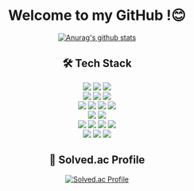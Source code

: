 <div align="center">

# Welcome to my GitHub !😊

[![Anurag's github stats](https://github-readme-stats.vercel.app/api?username=jerry0339)](https://github.com/anuraghazra/github-readme-stats)


## 🛠️ Tech Stack

<img src="https://img.shields.io/badge/java-%23007396.svg?&style=for-the-badge&logo=java&logoColor=white" />
<img src="https://img.shields.io/badge/C++-00599C.svg?&style=for-the-badge&logo=cplusplus&logoColor=white" />
<img src="https://img.shields.io/badge/spring%20boot-6DB33F.svg?&style=for-the-badge&logo=springboot&logoColor=white" />
<br>
<img src="https://img.shields.io/badge/mysql-%234479A1.svg?&style=for-the-badge&logo=mysql&logoColor=white" />
<img src="https://img.shields.io/badge/redis-%23DC382D.svg?&style=for-the-badge&logo=redis&logoColor=white" />
<img src="https://img.shields.io/badge/ceph-%23EF5C55.svg?&style=for-the-badge&logo=ceph&logoColor=white" />
<br>
<img src="https://img.shields.io/badge/docker-%232496ED.svg?&style=for-the-badge&logo=docker&logoColor=white" />
<img src="https://img.shields.io/badge/kubernetes-%23326CE5.svg?&style=for-the-badge&logo=kubernetes&logoColor=white" />
<img src="https://img.shields.io/badge/helm-%230F1689.svg?&style=for-the-badge&logo=helm&logoColor=white" />
<img src="https://img.shields.io/badge/argocd-EF7B4D.svg?&style=for-the-badge&logo=argo&logoColor=white" />
<br>
<img src="https://img.shields.io/badge/nginx-%23269539.svg?&style=for-the-badge&logo=nginx&logoColor=white" />
<img src="https://img.shields.io/badge/apache%20kafka-%23231F20.svg?&style=for-the-badge&logo=apache%20kafka&logoColor=white" />
<br>
<img src="https://img.shields.io/badge/grafana-%23F46800.svg?&style=for-the-badge&logo=grafana&logoColor=white" />
<img src="https://img.shields.io/badge/prometheus-%23E6522C.svg?&style=for-the-badge&logo=prometheus&logoColor=white" />
<img src="https://img.shields.io/badge/kibana-%23005571.svg?&style=for-the-badge&logo=kibana&logoColor=white" />
<img src="https://img.shields.io/badge/git-F05032.svg?&style=for-the-badge&logo=git&logoColor=white" />
<br>
<img src="https://img.shields.io/badge/ubuntu-%23E95420.svg?&style=for-the-badge&logo=ubuntu&logoColor=white" />
<img src="https://img.shields.io/badge/AWS-232F3E.svg?&style=for-the-badge&logo=amazonwebservices&logoColor=white" />
<img src="https://img.shields.io/badge/GCP-4285F4.svg?&style=for-the-badge&logo=googlecloud&logoColor=white" />
<br>


## 🌟 Solved.ac Profile

[![Solved.ac Profile](http://mazassumnida.wtf/api/generate_badge?boj=jcu011)](https://solved.ac/jcu011)

</div>
